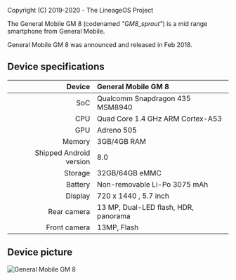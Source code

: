 Copyright (C) 2019-2020 - The LineageOS Project

The General Mobile GM 8 (codenamed _"GM8_sprout"_) is a mid range smartphone from General Mobile.

General Mobile GM 8 was announced and released in Feb 2018.

## Device specifications

| Device       | General Mobile GM 8                                 |
| -----------: | :-------------------------------------------------- |
| SoC          | Qualcomm Snapdragon 435 MSM8940                     |
| CPU          | Quad Core 1.4 GHz ARM Cortex-A53                    |
| GPU          | Adreno 505                                          |
| Memory       | 3GB/4GB RAM                                         |
| Shipped Android version | 8.0                                      |
| Storage      | 32GB/64GB eMMC                                      |
| Battery      | Non-removable Li-Po 3075 mAh                        |
| Display      | 720 x 1440 , 5.7  inch                              |
| Rear camera  | 13 MP, Dual-LED flash, HDR, panorama                |
| Front camera | 13MP, Flash                                         |

## Device picture

![General Mobile GM 8](https://github.com/Headache01/recovery_GM_GM8_sprout/blob/feb-9.0/gm8.jpg?raw=true "General Mobile GM 8")

